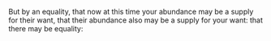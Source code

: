 But by an equality, that now at this time your abundance may be a supply for their want, that their abundance also may be a supply for your want: that there may be equality:

